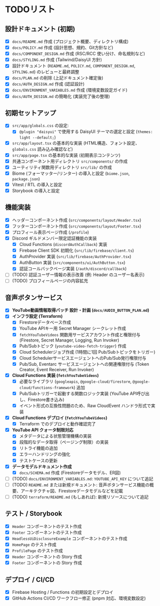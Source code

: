# TODOリスト

## 設計ドキュメント (初期)

- [x] `docs/README.md` 作成 (プロジェクト概要、ディレクトリ構成)
- [x] `docs/POLICY.md` 作成 (設計思想、規約、Git方針など)
- [x] `docs/COMPONENT_DESIGN.md` 作成 (RSC/RCC 使い分け、命名規則など)
- [x] `docs/STYLING.md` 作成 (Tailwind/DaisyUI 方針)
- [x] 設計ドキュメント (`README.md`, `POLICY.md`, `COMPONENT_DESIGN.md`, `STYLING.md`) のレビューと最終調整
- [x] `docs/PLAN.md` の削除 (上記ドキュメント確定後)
- [x] `docs/AUTH_DESIGN.md` 作成 (認証設計)
- [x] `docs/ENVIRONMENT_VARIABLES.md` 作成 (環境変数設定ガイド)
- [x] `docs/AUTH_DESIGN.md` の簡略化 (実装完了後の整理)

## 初期セットアップ

- [x] `src/app/globals.css` の設定:
  - [x] `@plugin "daisyui"` で使用する DaisyUI テーマの選定と設定 (`themes: light --default;`)
- [x] `src/app/layout.tsx` の基本的な実装 (HTML構造、フォント設定、`globals.css` 読み込み確認など)
- [x] `src/app/page.tsx` の基本的な実装 (初期表示コンテンツ)
- [x] 共通コンポーネント用ディレクトリ `src/components/` の作成
- [x] ユーティリティ関数用ディレクトリ `src/lib/` の作成
- [x] Biome (フォーマッター/リンター) の導入と設定 (`biome.json`, `package.json`)
- [x] Vitest / RTL の導入と設定
- [x] Storybook の導入と設定

## 機能実装

- [x] ヘッダーコンポーネント作成 (`src/components/layout/Header.tsx`)
- [x] フッターコンポーネント作成 (`src/components/layout/Footer.tsx`)
- [x] プロフィール表示ページ作成 (`/profile`)
- [x] Discord ギルドメンバー限定認証機能の実装
  - [x] Cloud Functions (`discordAuthCallback`) 実装
  - [x] Firebase Client SDK 初期化 (`src/lib/firebase/client.ts`)
  - [x] AuthProvider 実装 (`src/lib/firebase/AuthProvider.tsx`)
  - [x] AuthButton 実装 (`src/components/ui/AuthButton.tsx`)
  - [x] 認証コールバックページ実装 (`/auth/discord/callback`)
- [ ] (TODO) 認証ユーザー情報の表示改善 (例: Header のユーザー名表示)
- [ ] (TODO) プロフィールページの内容拡充

## 音声ボタンサービス

- [x] **YouTube動画情報取得バッチ 設計・計画 (`docs/AUDIO_BUTTON_PLAN.md`)**
- [x] **インフラ設定 (Terraform)**
  - [x] Firestoreデータベース作成
  - [x] YouTube APIキー用 Secret Manager シークレット作成
  - [x] `fetchYouTubeVideos` 関数用サービスアカウント作成と権限付与 (Firestore, Secret Manager, Logging, Run Invoker)
  - [x] Pub/Subトピック (`youtube-video-fetch-trigger`) 作成
  - [x] Cloud Schedulerジョブ作成 (1時間に1回 Pub/Subトピックをトリガー)
  - [x] Cloud SchedulerサービスエージェントへのPub/Sub発行権限付与
  - [x] Pub/Sub, Eventarc サービスエージェントへの関連権限付与 (Token Creator, Event Receiver, Run Invoker)
- [x] **Cloud Functions 実装 (`fetchYouTubeVideos`)**
  - [x] 必要なライブラリ (`googleapis`, `@google-cloud/firestore`, `@google-cloud/functions-framework`) 追加
  - [x] Pub/Subトリガーで起動する関数ロジック実装 (YouTube API呼び出し、Firestore書き込み)
  - [x] イベント形式の互換性問題のため、Raw CloudEvent ハンドラ形式で実装
- [x] **Cloud Functions デプロイ (`fetchYouTubeVideos`)**
  - [x] Terraform でのデプロイと動作確認完了
- [x] **YouTube API クォータ制限対応**
  - [x] メタデータによる状態管理機構の実装
  - [x] 段階的なデータ取得（ページング制限）の実装
  - [x] リトライ機能の追加
  - [x] エラーハンドリングの強化
  - [x] テストケースの更新
- [x] **データモデルドキュメント作成**
  - [x] `docs/SCHEMA.md` 作成 (Firestoreデータモデル、ER図)
- [ ] (TODO) `docs/ENVIRONMENT_VARIABLES.md`: `YOUTUBE_API_KEY` について追記
- [ ] (TODO) `README.md` または新規ドキュメント: 音声ボタンサービス機能の概要、アーキテクチャ図、Firestoreデータモデルなどを記載
- [ ] (TODO) `terraform/README.md` (もしあれば): 新規リソースについて追記

## テスト / Storybook

- [x] `Header` コンポーネントのテスト作成
- [x] `Footer` コンポーネントのテスト作成
- [x] `HeadlessUiDisclosureExample` コンポーネントのテスト作成
- [x] `HomePage` のテスト作成
- [x] `ProfilePage` のテスト作成
- [x] `Header` コンポーネントの Story 作成
- [x] `Footer` コンポーネントの Story 作成

## デプロイ / CI/CD

- [x] Firebase Hosting / Functions の初期設定とデプロイ
- [x] GitHub Actions CI/CD ワークフロー修正 (pnpm 対応、環境変数設定)
